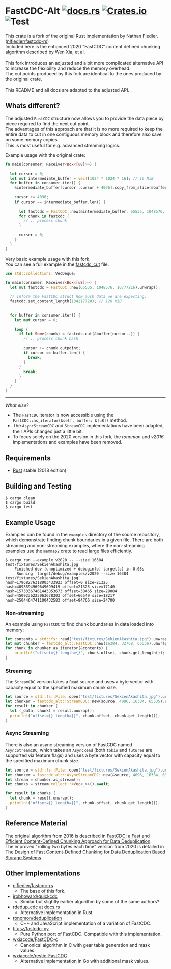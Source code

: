 # FastCDC-Alt [![docs.rs](https://docs.rs/fastcdc-alt/badge.svg)](https://docs.rs/fastcdc-alt) [![Crates.io](https://img.shields.io/crates/v/fastcdc-alt.svg)](https://crates.io/crates/fastcdc-alt) ![Test](https://github.com/florian-g2/fastcdc-rs-alt/actions/workflows/test.yml/badge.svg)

This crate is a fork of the original Rust implementation by Nathan Fiedler. ([nlfiedler/fastcdc-rs](https://github.com/nlfiedler/fastcdc-rs))\
Included here is the enhanced 2020 "FastCDC" content defined chunking algorithm described by Wen Xia, et al.\
\
This fork introduces an adjusted and a bit more complicated alternative API to increase the flexibility and reduce the memory overhead.\
The cut points produced by this fork are identical to the ones produced by the original crate.\
\
This README and all docs are adapted to the adjusted API.

## Whats different?
The adjusted `FastCDC` structure now allows you to provide the data piece by piece required to find the next cut point.\
The advantages of this approach are that it is no more required to keep the entire data to cut in one contiguous memory block and therefore also save on some memory copies.\
This is most useful for e.g. advanced streaming logics.

Example usage with the original crate:
```rust
fn main(consumer: Receiver<Box<[u8]>>) {

  let cursor = 0;
  let mut intermediate_buffer = vec![1024 * 1024 * 16]; // 16 MiB
  for buffer in consumer.iter() {
    &intermediate_buffer[cursor..cursor + 4096].copy_from_slice(&buffer);
    
    cursor += 4096;
    if cursor == intermediate_buffer.len() {
      
      let fastcdc = FastCDC::new(&intermediate_buffer, 65535, 1048576, 16777216);
      for chunk in fastcdc {
        // .. process chunk
      }

      cursor = 0;
    }
  }
}
```

Very basic example usage with this fork.\
You can see a full example in the [fastcdc_cut](/examples/fastcdc_cut.rs) file.

```rust
use std::collections::VecDeque;

fn main(consumer: Receiver<Box<[u8]>>) {
  let mut fastcdc = FastCDC::new(65535, 1048576, 16777216).unwrap();

  // Inform the FastCDC struct how much data we are expecting.
  fastcdc.set_content_length(134217728); // 128 MiB
  

  for buffer in consumer.iter() {
    let mut cursor = 0;
    
    loop {      
      if let Some(chunk) = fastcdc.cut(&buffer[cursor..]) {
        // .. process chunk hash

        cursor += chunk.cutpoint;
        if cursor == buffer.len() {
          break;
        }
      }
        break;
      }
    }
  }
}
```

---

*What else?*
* The `FastCDC` iterator is now accessible using the `FastCDC::as_iterator(&self, buffer: &[u8])` method.
* The `AsyncStreamCDC` and `StreamCDC` implementations have been adapted, their APIs changed just a little bit.
* To focus solely on the 2020 version in this fork, the *ronomon* and *v2016* implementations and examples have been removed.

## Requirements

* [Rust](https://www.rust-lang.org) stable (2018 edition)

## Building and Testing

```shell
$ cargo clean
$ cargo build
$ cargo test
```

## Example Usage

Examples can be found in the `examples` directory of the source repository, which demonstrate finding chunk boundaries in a given file. There are both streaming and non-streaming examples, where the non-streaming examples use the `memmap2` crate to read large files efficiently.

```shell
$ cargo run --example v2020 -- --size 16384 test/fixtures/SekienAkashita.jpg
    Finished dev [unoptimized + debuginfo] target(s) in 0.03s
     Running `target/debug/examples/v2020 --size 16384 test/fixtures/SekienAkashita.jpg`
hash=17968276318003433923 offset=0 size=21325
hash=4098594969649699419 offset=21325 size=17140
hash=15733367461443853673 offset=38465 size=28084
hash=4509236223063678303 offset=66549 size=18217
hash=2504464741100432583 offset=84766 size=24700
```

### Non-streaming

An example using `FastCDC` to find chunk boundaries in data loaded into memory:

```rust
let contents = std::fs::read("test/fixtures/SekienAkashita.jpg").unwrap();
let mut chunker = fastcdc_alt::FastCDC::new(16384, 32768, 65536).unwrap();
for chunk in chunker.as_iterator(&contents) {
    println!("offset={} length={}", chunk.offset, chunk.get_length());
}
```

### Streaming

The `StreamCDC` version takes a `Read` source
and uses a byte vector with capacity equal to the specified maximum chunk size.

```rust
let source = std::fs::File::open("test/fixtures/SekienAkashita.jpg").unwrap();
let chunker = fastcdc_alt::StreamCDC::new(source, 4096, 16384, 65535).unwrap();
for result in chunker {
  let (_data, chunk) = result.unwrap();
  println!("offset={} length={}", chunk.offset, chunk.get_length());
}
```

### Async Streaming
There is also an async streaming version of FastCDC named `AsyncStreamCDC`,
which takes an `AsyncRead` (both `tokio` and `futures` are supported via feature flags)
and uses a byte vector with capacity equal to the specified maximum chunk size.

```rust
let source = std::fs::File::open("test/fixtures/SekienAkashita.jpg").unwrap();
let chunker = fastcdc_alt::AsyncStreamCDC::new(&source, 4096, 16384, 65535).unwrap();
let stream = chunker.as_stream();
let chunks = stream.collect::<Vec<_>>().await;

for result in chunks {
  let chunk = result.unwrap();
  println!("offset={} length={}", chunk.offset, chunk.get_length());
}
```
## Reference Material

The original algorithm from 2016 is described in [FastCDC: a Fast and Efficient Content-Defined Chunking Approach for Data Deduplication](https://www.usenix.org/system/files/conference/atc16/atc16-paper-xia.pdf).\
The improved "rolling two bytes each time" version from 2020 is detailed in [The Design of Fast Content-Defined Chunking for Data Deduplication Based Storage Systems](https://ieeexplore.ieee.org/document/9055082).

## Other Implementations
* [nlfiedler/fastcdc-rs](https://github.com/nlfiedler/fastcdc-rs)
  + The base of this fork.
* [jrobhoward/quickcdc](https://github.com/jrobhoward/quickcdc)
  + Similar but slightly earlier algorithm by some of the same authors?
* [rdedup_cdc at docs.rs](https://docs.rs/crate/rdedup-cdc/0.1.0/source/src/fastcdc.rs)
  + Alternative implementation in Rust.
* [ronomon/deduplication](https://github.com/ronomon/deduplication)
  + C++ and JavaScript implementation of a variation of FastCDC.
* [titusz/fastcdc-py](https://github.com/titusz/fastcdc-py)
  + Pure Python port of FastCDC. Compatible with this implementation.
* [wxiacode/FastCDC-c](https://github.com/wxiacode/FastCDC-c)
  + Canonical algorithm in C with gear table generation and mask values.
* [wxiacode/restic-FastCDC](https://github.com/wxiacode/restic-FastCDC)
  + Alternative implementation in Go with additional mask values.
